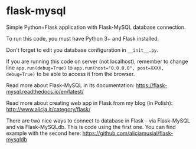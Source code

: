 # flask-mysql
Simple Python+Flask application with Flask-MySQL database connection.

To run this code, you must have Python 3+ and Flask installed.

Don't forget to edit you database configuration in `__init__.py`.

If you are running this code on server (not localhost), remember to change line `app.run(debug=True)` to `app.run(host="0.0.0.0", post=XXXX, debug=True)` to be able to access it from the browser.


Read more about Flask-MySQL in its documentation: https://flask-mysql.readthedocs.io/en/latest/

Read more about creating web app in Flask from my blog (in Polish): http://www.alicja.it/category/flask/

There are two nice ways to connect to database in Flask - via Flask-MySQL and via Flask-MySQLdb. This is code using the first one. You can find example with the second here: https://github.com/alicjamusial/flask-mysqldb
